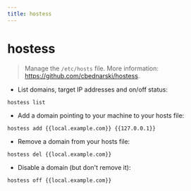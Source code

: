 ```yaml
---
title: hostess
---
```

# hostess

> Manage the `/etc/hosts` file.
> More information: <https://github.com/cbednarski/hostess>.

- List domains, target IP addresses and on/off status:

`hostess list`

- Add a domain pointing to your machine to your hosts file:

`hostess add {{local.example.com}} {{127.0.0.1}}`

- Remove a domain from your hosts file:

`hostess del {{local.example.com}}`

- Disable a domain (but don't remove it):

`hostess off {{local.example.com}}`
